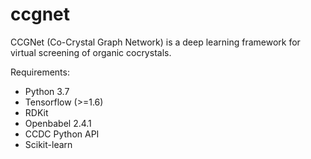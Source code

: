 # ccgnet
CCGNet (Co-Crystal Graph Network) is a deep learning framework for virtual screening of organic cocrystals.

Requirements:
* Python 3.7
* Tensorflow (>=1.6)
* RDKit
* Openbabel 2.4.1
* CCDC Python API
* Scikit-learn
